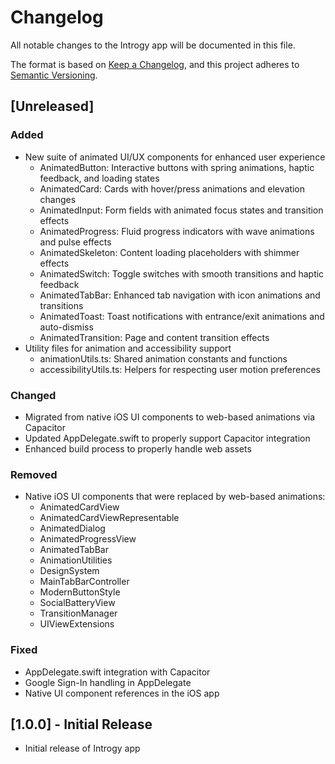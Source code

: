 # Changelog

All notable changes to the Introgy app will be documented in this file.

The format is based on [Keep a Changelog](https://keepachangelog.com/en/1.0.0/),
and this project adheres to [Semantic Versioning](https://semver.org/spec/v2.0.0.html).

## [Unreleased]

### Added
- New suite of animated UI/UX components for enhanced user experience
  - AnimatedButton: Interactive buttons with spring animations, haptic feedback, and loading states
  - AnimatedCard: Cards with hover/press animations and elevation changes
  - AnimatedInput: Form fields with animated focus states and transition effects
  - AnimatedProgress: Fluid progress indicators with wave animations and pulse effects
  - AnimatedSkeleton: Content loading placeholders with shimmer effects
  - AnimatedSwitch: Toggle switches with smooth transitions and haptic feedback
  - AnimatedTabBar: Enhanced tab navigation with icon animations and transitions
  - AnimatedToast: Toast notifications with entrance/exit animations and auto-dismiss
  - AnimatedTransition: Page and content transition effects
- Utility files for animation and accessibility support
  - animationUtils.ts: Shared animation constants and functions
  - accessibilityUtils.ts: Helpers for respecting user motion preferences

### Changed
- Migrated from native iOS UI components to web-based animations via Capacitor
- Updated AppDelegate.swift to properly support Capacitor integration
- Enhanced build process to properly handle web assets

### Removed
- Native iOS UI components that were replaced by web-based animations:
  - AnimatedCardView
  - AnimatedCardViewRepresentable
  - AnimatedDialog  
  - AnimatedProgressView
  - AnimatedTabBar
  - AnimationUtilities
  - DesignSystem
  - MainTabBarController
  - ModernButtonStyle
  - SocialBatteryView
  - TransitionManager
  - UIViewExtensions

### Fixed
- AppDelegate.swift integration with Capacitor
- Google Sign-In handling in AppDelegate
- Native UI component references in the iOS app

## [1.0.0] - Initial Release
- Initial release of Introgy app
